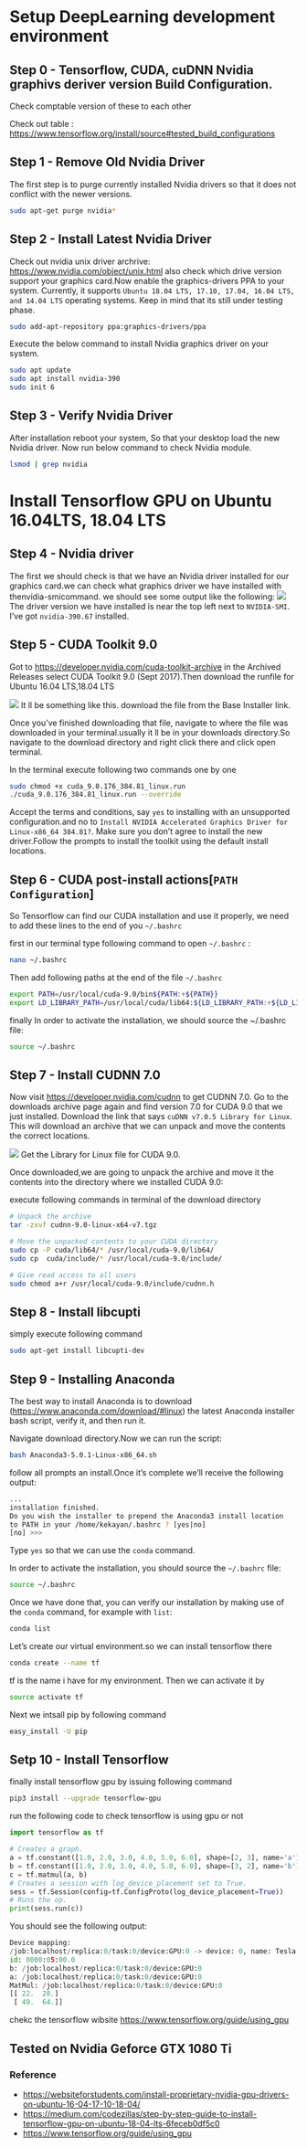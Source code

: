 # Setup DeepLearning development environment

## Step 0 - Tensorflow, CUDA, cuDNN Nvidia graphivs deriver version Build Configuration. 
Check comptable version of these to each other

Check out table : https://www.tensorflow.org/install/source#tested_build_configurations


## Step 1 - Remove Old Nvidia Driver

The first step is to purge currently installed Nvidia drivers so that it does not conflict with the newer versions.

```bash
sudo apt-get purge nvidia*
```
## Step 2 - Install Latest Nvidia Driver
Check out nvidia unix driver archrive: https://www.nvidia.com/object/unix.html also check which drive version support your graphics card.Now enable the graphics-drivers PPA to your system. Currently, it supports `Ubuntu 18.04 LTS, 17.10, 17.04, 16.04 LTS, and 14.04 LTS` operating systems. Keep in mind that its still under testing phase.

```bash
sudo add-apt-repository ppa:graphics-drivers/ppa
```
Execute the below command to install Nvidia graphics driver on your system.
```bash
sudo apt update
sudo apt install nvidia-390
sudo init 6
```
## Step 3 - Verify Nvidia Driver
After installation reboot your system, So that your desktop load the new Nvidia driver. Now run below command to check Nvidia module.

```bash
lsmod | grep nvidia
```

# Install Tensorflow GPU on Ubuntu 16.04LTS, 18.04 LTS

## Step 4 - Nvidia driver
The first we should check is that we have an Nvidia driver installed for our graphics card.we can check what graphics driver we have installed with thenvidia-smicommand. we should see some output like the following:
![](https://github.com/lab-semantics/Quick-Configuration/blob/master/img/nvidia-driver-test.png)
The driver version we have installed is near the top left next to `NVIDIA-SMI`. I’ve got `nvidia-390.67` installed.

## Step 5 - CUDA Toolkit 9.0
Got to https://developer.nvidia.com/cuda-toolkit-archive in the Archived Releases select CUDA Toolkit 9.0 (Sept 2017).Then download the runfile for Ubuntu 16.04 LTS,18.04 LTS

![](https://github.com/lab-semantics/Quick-Configuration/blob/master/img/cuda-toolkit.png)
It ll be something like this. download the file from the Base Installer link.

Once you’ve finished downloading that file, navigate to where the file was downloaded in your terminal.usually it ll be in your downloads directory.So navigate to the download directory and right click there and click open terminal.

In the terminal execute following two commands one by one

```bash
sudo chmod +x cuda_9.0.176_384.81_linux.run
./cuda_9.0.176_384.81_linux.run --override
```

Accept the terms and conditions, say `yes` to installing with an unsupported configuration.and no to `Install NVIDIA Accelerated Graphics Driver for Linux-x86_64 384.81?`. Make sure you don’t agree to install the new driver.Follow the prompts to install the toolkit using the default install locations.

## Step 6 - CUDA post-install actions[`PATH Configuration`]
So Tensorflow can find our CUDA installation and use it properly, we need to add these lines to the end of you `~/.bashrc`

first in our terminal type following command to open `~/.bashrc` :

```bash
nano ~/.bashrc
```
Then add following paths at the end of the file `~/.bashrc`
```bash
export PATH=/usr/local/cuda-9.0/bin${PATH:+${PATH}}
export LD_LIBRARY_PATH=/usr/local/cuda/lib64:${LD_LIBRARY_PATH:+${LD_LIBRARY_PATH}}
```
finally In order to activate the installation, we should source the ~/.bashrc file:

```bash
source ~/.bashrc
```
## Step 7 - Install CUDNN 7.0
Now visit https://developer.nvidia.com/cudnn to get CUDNN 7.0. Go to the downloads archive page again and find version 7.0 for CUDA 9.0 that we just installed. Download the link that says `cuDNN v7.0.5 Library for Linux`. This will download an archive that we can unpack and move the contents the correct locations.

![](https://github.com/lab-semantics/Quick-Configuration/blob/master/img/cudnn.png)
Get the Library for Linux file for CUDA 9.0.

Once downloaded,we are going to unpack the archive and move it the contents into the directory where we installed CUDA 9.0:

execute following commands in terminal of the download directory

```bash
# Unpack the archive
tar -zxvf cudnn-9.0-linux-x64-v7.tgz

# Move the unpacked contents to your CUDA directory
sudo cp -P cuda/lib64/* /usr/local/cuda-9.0/lib64/
sudo cp  cuda/include/* /usr/local/cuda-9.0/include/

# Give read access to all users
sudo chmod a+r /usr/local/cuda-9.0/include/cudnn.h
```
## Step 8 - Install libcupti
simply execute following command
```bash
sudo apt-get install libcupti-dev
```
## Step 9 - Installing Anaconda
The best way to install Anaconda is to download (https://www.anaconda.com/download/#linux) the latest Anaconda installer bash script, verify it, and then run it.

Navigate download directory.Now we can run the script:
```bash
bash Anaconda3-5.0.1-Linux-x86_64.sh
```

follow all prompts an install.Once it’s complete we’ll receive the following output:

```bash
...
installation finished.
Do you wish the installer to prepend the Anaconda3 install location
to PATH in your /home/kekayan/.bashrc ? [yes|no]
[no] >>>
```
Type `yes` so that we can use the `conda` command.

In order to activate the installation, you should source the `~/.bashrc` file:
```bash
source ~/.bashrc
```
Once we have done that, you can verify our installation by making use of the `conda` command, for example with `list`:
```bash
conda list
```
Let’s create our virtual environment.so we can install tensorflow there
```bash
conda create --name tf
```
tf is the name i have for my environment. Then we can activate it by
```bash
source activate tf
```
Next we intsall pip by following command
```bash
easy_install -U pip
```
## Setp 10 - Install Tensorflow
finally install tensorflow gpu by issuing following command
```bash
pip3 install --upgrade tensorflow-gpu
```
run the following code to check tensorflow is using gpu or not
```python
import tensorflow as tf

# Creates a graph.
a = tf.constant([1.0, 2.0, 3.0, 4.0, 5.0, 6.0], shape=[2, 3], name='a')
b = tf.constant([1.0, 2.0, 3.0, 4.0, 5.0, 6.0], shape=[3, 2], name='b')
c = tf.matmul(a, b)
# Creates a session with log_device_placement set to True.
sess = tf.Session(config=tf.ConfigProto(log_device_placement=True))
# Runs the op.
print(sess.run(c))
```
You should see the following output:
```python
Device mapping:
/job:localhost/replica:0/task:0/device:GPU:0 -> device: 0, name: Tesla K40c, pci bus
id: 0000:05:00.0
b: /job:localhost/replica:0/task:0/device:GPU:0
a: /job:localhost/replica:0/task:0/device:GPU:0
MatMul: /job:localhost/replica:0/task:0/device:GPU:0
[[ 22.  28.]
 [ 49.  64.]]
```
chekc the tensorflow wibsite https://www.tensorflow.org/guide/using_gpu

## Tested on Nvidia Geforce GTX 1080 Ti

### Reference

* https://websiteforstudents.com/install-proprietary-nvidia-gpu-drivers-on-ubuntu-16-04-17-10-18-04/
* https://medium.com/codezillas/step-by-step-guide-to-install-tensorflow-gpu-on-ubuntu-18-04-lts-6feceb0df5c0
* https://www.tensorflow.org/guide/using_gpu
